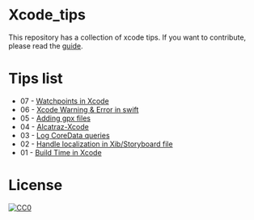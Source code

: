 # Xcode_tips

This repository has a collection of xcode tips. 
If you want to contribute, please read the [guide](https://github.com/MallowTech/Xcode_tips/blob/master/CONTRIBUTING.md).


# Tips list

- 07 - [Watchpoints in Xcode](https://github.com/MallowTech/Xcode_tips/tree/master/xcode_tips/2019-07-17-Xcode-Watchpoints)
- 06 - [Xcode Warning & Error in swift](https://github.com/MallowTech/Xcode_tips/blob/master/xcode_tips/2016-06-09-Xcode-showing-Warning-and-Error)
- 05 - [Adding gpx files](https://github.com/MallowTech/Xcode_tips/blob/master/xcode_tips/2016-06-04-Adding_gpx_files/2016-06-04-Adding_gpx_files.md)
- 04 - [Alcatraz-Xcode](https://github.com/MallowTech/Xcode_tips/blob/master/xcode_tips/2016-05-20-Alcatraz-package-manager-in-Xcode/2016-05-20-Alcatraz-package-manager-in-Xcode.md)
- 03 - [Log CoreData queries](https://github.com/MallowTech/Xcode_tips/blob/master/xcode_tips/2016-04-27-Log-Core-Data-Queries/2016-04-27-Log-Core-Data-Queries.md)
- 02 - [Handle localization in Xib/Storyboard file](https://github.com/MallowTech/Xcode_tips/blob/master/xcode_tips/2016-04-26-Hanlde_XibFile_Localisation-in-Xcode/2016-04-26-Hanlde_XibFile_Localisation-in-Xcode.md)
- 01 - [Build Time in Xcode](https://github.com/MallowTech/Xcode_tips/blob/master/xcode_tips/2016-04-26-Build-Time-in-Xcode/2016-04-26-Build-Time-in-Xcode.md)


# License
<p xmlns:dct="http://purl.org/dc/terms/" xmlns:vcard="http://www.w3.org/2001/vcard-rdf/3.0#">
  <a rel="license"
     href="http://creativecommons.org/publicdomain/zero/1.0/">
    <img src="http://i.creativecommons.org/p/zero/1.0/88x31.png" style="border-style: none;" alt="CC0" />
  </a>
  <br />
